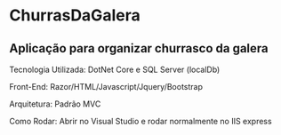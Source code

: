 # ChurrasDaGalera
Aplicação para organizar churrasco da galera
-----------------------
Tecnologia Utilizada: DotNet Core e SQL Server (localDb)

Front-End: Razor/HTML/Javascript/Jquery/Bootstrap

Arquitetura: Padrão MVC


Como Rodar:
Abrir no Visual Studio e rodar normalmente no IIS express
